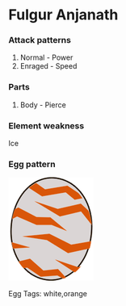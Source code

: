 # Fulgur Anjanath

### Attack patterns
1. Normal - Power
2. Enraged - Speed

### Parts
1. Body - Pierce

### Element weakness
Ice 

### Egg pattern
![image info](../assets/fulgur_anjanath.png)

Egg Tags: white,orange